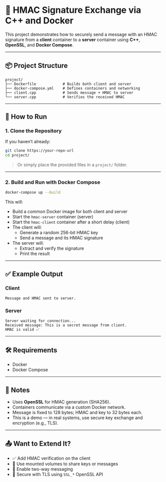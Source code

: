 
# 🔐 HMAC Signature Exchange via C++ and Docker

This project demonstrates how to securely send a message with an HMAC signature from a **client** container to a **server** container using **C++**, **OpenSSL**, and **Docker Compose**.

---

## 📦 Project Structure

```
project/
├── Dockerfile            # Builds both client and server
├── docker-compose.yml    # Defines containers and networking
├── client.cpp            # Sends message + HMAC to server
└── server.cpp            # Verifies the received HMAC
```

---

## 🚀 How to Run

### 1. Clone the Repository

If you haven’t already:

```bash
git clone https://your-repo-url
cd project/
```

> Or simply place the provided files in a `project/` folder.

---

### 2. Build and Run with Docker Compose

```bash
docker-compose up --build
```

This will:

- Build a common Docker image for both client and server
- Start the `hmac-server` container (server)
- Start the `hmac-client` container after a short delay (client)
- The client will:
  - Generate a random 256-bit HMAC key
  - Send a message and its HMAC signature
- The server will:
  - Extract and verify the signature
  - Print the result

---

## ✅ Example Output

### Client

```
Message and HMAC sent to server.
```

### Server

```
Server waiting for connection...
Received message: This is a secret message from client.
HMAC is valid ✅
```

---

## 🛠 Requirements

- Docker
- Docker Compose

---

## 📌 Notes

- Uses **OpenSSL** for HMAC generation (SHA256).
- Containers communicate via a custom Docker network.
- Message is fixed to 128 bytes; HMAC and key to 32 bytes each.
- This is a demo — in real systems, use secure key exchange and encryption (e.g., TLS).

---

## 📤 Want to Extend It?

- ✅ Add HMAC verification on the client
- 📁 Use mounted volumes to share keys or messages
- 🔄 Enable two-way messaging
- 📡 Secure with TLS using `SSL_*` OpenSSL API

